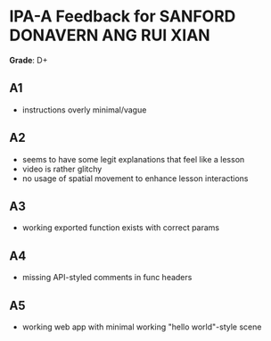# IPA-A Feedback for SANFORD DONAVERN ANG RUI XIAN

**Grade**: D+

## A1

- instructions overly minimal/vague

## A2

- seems to have some legit explanations that feel like a lesson
- video is rather glitchy
- no usage of spatial movement to enhance lesson interactions

## A3

- working exported function exists with correct params 

## A4

- missing API-styled comments in func headers

## A5

- working web app with  minimal working "hello world"-style scene
